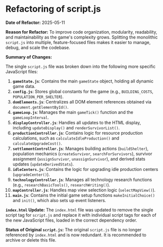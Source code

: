 # Refactoring of script.js

**Date of Refactor:** 2025-05-11

**Reason for Refactor:**
To improve code organization, modularity, readability, and maintainability as the game's complexity grows. Splitting the monolithic `script.js` into multiple, feature-focused files makes it easier to manage, debug, and scale the codebase.

**Summary of Changes:**

The single `script.js` file was broken down into the following more specific JavaScript files:

1. **`gameState.js`**: Contains the main `gameState` object, holding all dynamic game data.
2. **`config.js`**: Stores global constants for the game (e.g., `BUILDING_COSTS`, `POPULATION_PER_SHELTER`).
3. **`domElements.js`**: Centralizes all DOM element references obtained via `document.getElementById()`.
4. **`gameLoop.js`**: Manages the main `gameTick()` function and the `gameLoopInterval`.
5. **`displayController.js`**: Handles all updates to the HTML display, including `updateDisplay()` and `renderSurvivorList()`.
6. **`productionController.js`**: Contains logic for resource production calculations, such as `calculateIdleProduction()` and `calculateUpgradeCost()`.
7. **`settlementController.js`**: Manages building actions (`buildShelter`), population mechanics (`createSurvivor`, `searchForSurvivors`), survivor assignment (`assignSurvivor`, `unassignSurvivor`), and derived stats updates (`updateDerivedStats`).
8. **`idleCenters.js`**: Contains the logic for upgrading idle production centers (`upgradeCenter()`).
9. **`technologyController.js`**: Manages all technology research functions (e.g., `researchBasicTools()`, `researchWriting()`).
10. **`mapController.js`**: Handles map view selection logic (`selectMapView()`).
11. **`main.js`**: Contains the initial game setup functions `makeInitialChoice()` and `init()`, which also sets up event listeners.

**`index.html` Update:**
The `index.html` file was updated to remove the single script tag for `script.js` and replace it with individual script tags for each of the new JavaScript files, loaded in the correct dependency order.

**Status of Original `script.js`:**
The original `script.js` file is no longer referenced by `index.html` and is now redundant. It is recommended to archive or delete this file.
